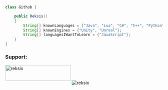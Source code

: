 ```java
class Github {

    public Reksix()
    {
        String[] knownLanguages = {"Java", "Lua", "C#", "C++", "Python", "Arduino"};
        String[] knownEngines = {"Unity", "Unreal"};
        String[] languagesIWantToLearn = {"JavaScript"};
    }
}
```
<h3 align="left">Support:</h3>
<p><a href="https://www.buymeacoffee.com/reksix"> <img align="left" src="https://cdn.buymeacoffee.com/buttons/v2/default-yellow.png" height="50" width="210" alt="reksix" /></a></p><br><br>
<p align="left"> <img src="https://komarev.com/ghpvc/?username=reksix&label=Profile%20views&color=0e75b6&style=flat" alt="reksix" /> </p>

